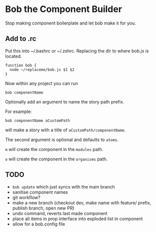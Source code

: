 # Bob the Component Builder

Stop making component boilerplate and let bob make it for you.

## Add to .rc

Put this into ~/.bashrc or ~/.zshrc. Replacing the dir to where bob.js is located.

```
function bob {
  node ~/replaceme/bob.js $1 $2
}
```

Now within any project you can run

```
bob componentName
```

Optionally add an argument to name the story path prefix.

For example:

```
bob componentName aCustomPath
```

will make a story with a title of `aCustomPath/componentName`.

The second argument is optional and defaults to `atoms`.

`m` will create the component in the `modules` path.

`o` will create the component in the `organisms` path.

## TODO

- `bob update` which just syncs with the main branch
- sanitise component names
- git workflow?
- make a new branch (checkout dev, make name with feature/ prefix, publish branch, open new PR)
- undo command, reverts last made component
- place all items in prop interface into exploded list in component
- allow for a bob.config file
